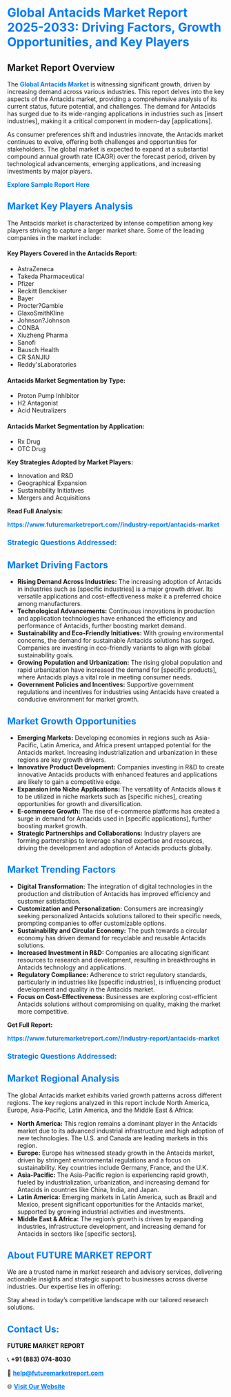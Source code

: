 <h1 style="color: #007BFF;">Global Antacids Market Report 2025-2033: Driving Factors, Growth Opportunities, and Key Players</h1>

<section id="overview">
<h2>Market Report Overview</h2>
<p>The <a href="https://www.futuremarketreport.com//industry-report/antacids-market" style="color: #007BFF; text-decoration: none;"><strong>Global Antacids Market</strong></a> is witnessing significant growth, driven by increasing demand across various industries. This report delves into the key aspects of the Antacids market, providing a comprehensive analysis of its current status, future potential, and challenges. The demand for Antacids has surged due to its wide-ranging applications in industries such as [insert industries], making it a critical component in modern-day [applications].</p>
<p>As consumer preferences shift and industries innovate, the Antacids market continues to evolve, offering both challenges and opportunities for stakeholders. The global market is expected to expand at a substantial compound annual growth rate (CAGR) over the forecast period, driven by technological advancements, emerging applications, and increasing investments by major players.</p>
</section>

<section id="overview">
<p><a href="https://www.futuremarketreport.com//request-sample/reportId=47806" style="color: #007BFF; text-decoration: none;"><strong>Explore Sample Report Here</strong></a></p>
</section>

<section id="key-players">
<h2 style="color: #007BFF;">Market Key Players Analysis</h2>
<p>The Antacids market is characterized by intense competition among key players striving to capture a larger market share. Some of the leading companies in the market include:</p>
<h4>Key Players Covered in the Antacids Report:</h4>
<ul><li>AstraZeneca</li><li>Takeda Pharmaceutical</li><li>Pfizer</li><li>Reckitt Benckiser</li><li>Bayer</li><li>Procter?Gamble</li><li>GlaxoSmithKline</li><li>Johnson?Johnson</li><li>CONBA</li><li>Xiuzheng Pharma</li><li>Sanofi</li><li>Bausch Health</li><li>CR SANJIU</li><li>Reddy&#039;sLaboratories</li></ul>
<h4>Antacids Market Segmentation by Type:</h4>
<ul><li>Proton Pump Inhibitor</li><li>H2 Antagonist</li><li>Acid Neutralizers</li></ul>

<h4>Antacids Market Segmentation by Application:</h4>
<ul><li>Rx Drug</li><li>OTC Drug</li></ul>
<p><strong>Key Strategies Adopted by Market Players:</strong></p>
<ul>
<li>Innovation and R&D</li>
<li>Geographical Expansion</li>
<li>Sustainability Initiatives</li>
<li>Mergers and Acquisitions</li>
</ul>
</section>

<section>
<p><strong>Read Full Analysis: </strong></p><a href="https://www.futuremarketreport.com//industry-report/antacids-market" style="color: #007BFF; text-decoration: none;"><strong>https://www.futuremarketreport.com//industry-report/antacids-market</strong></a>
<h3 style="color: #007BFF;">Strategic Questions Addressed:</h3>
</section>

<section id="driving-factors">
<h2 style="color: #007BFF;">Market Driving Factors</h2>
<ul>
<li><strong>Rising Demand Across Industries:</strong> The increasing adoption of Antacids in industries such as [specific industries] is a major growth driver. Its versatile applications and cost-effectiveness make it a preferred choice among manufacturers.</li>
<li><strong>Technological Advancements:</strong> Continuous innovations in production and application technologies have enhanced the efficiency and performance of Antacids, further boosting market demand.</li>
<li><strong>Sustainability and Eco-Friendly Initiatives:</strong> With growing environmental concerns, the demand for sustainable Antacids solutions has surged. Companies are investing in eco-friendly variants to align with global sustainability goals.</li>
<li><strong>Growing Population and Urbanization:</strong> The rising global population and rapid urbanization have increased the demand for [specific products], where Antacids plays a vital role in meeting consumer needs.</li>
<li><strong>Government Policies and Incentives:</strong> Supportive government regulations and incentives for industries using Antacids have created a conducive environment for market growth.</li>
</ul>
</section>

<section id="growth-opportunities">
<h2 style="color: #007BFF;">Market Growth Opportunities</h2>
<ul>
<li><strong>Emerging Markets:</strong> Developing economies in regions such as Asia-Pacific, Latin America, and Africa present untapped potential for the Antacids market. Increasing industrialization and urbanization in these regions are key growth drivers.</li>
<li><strong>Innovative Product Development:</strong> Companies investing in R&D to create innovative Antacids products with enhanced features and applications are likely to gain a competitive edge.</li>
<li><strong>Expansion into Niche Applications:</strong> The versatility of Antacids allows it to be utilized in niche markets such as [specific niches], creating opportunities for growth and diversification.</li>
<li><strong>E-commerce Growth:</strong> The rise of e-commerce platforms has created a surge in demand for Antacids used in [specific applications], further boosting market growth.</li>
<li><strong>Strategic Partnerships and Collaborations:</strong> Industry players are forming partnerships to leverage shared expertise and resources, driving the development and adoption of Antacids products globally.</li>
</ul>
</section>

<section id="trending-factors">
<h2 style="color: #007BFF;">Market Trending Factors</h2>
<ul>
<li><strong>Digital Transformation:</strong> The integration of digital technologies in the production and distribution of Antacids has improved efficiency and customer satisfaction.</li>
<li><strong>Customization and Personalization:</strong> Consumers are increasingly seeking personalized Antacids solutions tailored to their specific needs, prompting companies to offer customizable options.</li>
<li><strong>Sustainability and Circular Economy:</strong> The push towards a circular economy has driven demand for recyclable and reusable Antacids solutions.</li>
<li><strong>Increased Investment in R&D:</strong> Companies are allocating significant resources to research and development, resulting in breakthroughs in Antacids technology and applications.</li>
<li><strong>Regulatory Compliance:</strong> Adherence to strict regulatory standards, particularly in industries like [specific industries], is influencing product development and quality in the Antacids market.</li>
<li><strong>Focus on Cost-Effectiveness:</strong> Businesses are exploring cost-efficient Antacids solutions without compromising on quality, making the market more competitive.</li>
</ul>
</section>

<section>
<p><strong>Get Full Report: </strong></p><a href="https://www.futuremarketreport.com//industry-report/antacids-market" style="color: #007BFF; text-decoration: none;"><strong>https://www.futuremarketreport.com//industry-report/antacids-market</strong></a>
<h3 style="color: #007BFF;">Strategic Questions Addressed:</h3>
</section>


<section id="regional-analysis">
<h2 style="color: #007BFF;">Market Regional Analysis</h2>
<p>The global Antacids market exhibits varied growth patterns across different regions. The key regions analyzed in this report include North America, Europe, Asia-Pacific, Latin America, and the Middle East & Africa:</p>
<ul>
<li><strong>North America:</strong> This region remains a dominant player in the Antacids market due to its advanced industrial infrastructure and high adoption of new technologies. The U.S. and Canada are leading markets in this region.</li>
<li><strong>Europe:</strong> Europe has witnessed steady growth in the Antacids market, driven by stringent environmental regulations and a focus on sustainability. Key countries include Germany, France, and the U.K.</li>
<li><strong>Asia-Pacific:</strong> The Asia-Pacific region is experiencing rapid growth, fueled by industrialization, urbanization, and increasing demand for Antacids in countries like China, India, and Japan.</li>
<li><strong>Latin America:</strong> Emerging markets in Latin America, such as Brazil and Mexico, present significant opportunities for the Antacids market, supported by growing industrial activities and investments.</li>
<li><strong>Middle East & Africa:</strong> The region’s growth is driven by expanding industries, infrastructure development, and increasing demand for Antacids in sectors like [specific sectors].</li>
</ul>
</section>

<footer>
<h2 style="color: #007BFF;">About FUTURE MARKET REPORT</h2>
<p>We are a trusted name in market research and advisory services, delivering actionable insights and strategic support to businesses across diverse industries. Our expertise lies in offering:</p>

<p>Stay ahead in today’s competitive landscape with our tailored research solutions.</p>

<h2 style="color: #007BFF;">Contact Us:</h2>
<p><strong>FUTURE MARKET REPORT</strong></p>
<p>📞 <strong>+91 (883) 074-8030</strong></p>
<p>📧 <strong><a href="mailto:help@futuremarketreport.com" style="color: #007BFF;">help@futuremarketreport.com</a></strong></p>
<p>🌐 <strong><a href="https://www.futuremarketreport.com/" style="color: #007BFF;">Visit Our Website</a></strong></p>
</footer>